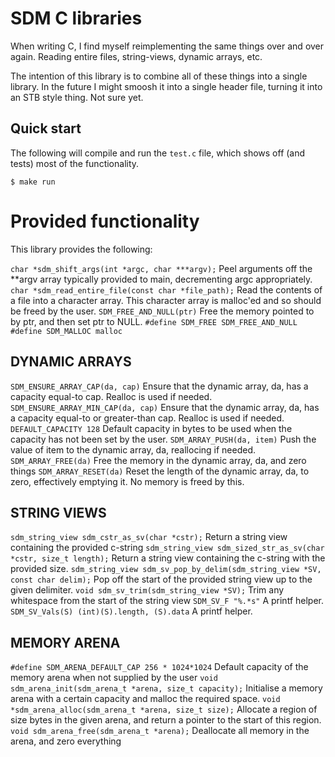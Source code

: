 # SDM C libraries

When writing C, I find myself reimplementing the same things over and over again.  Reading entire files, string-views, dynamic arrays, etc.

The intention of this library is to combine all of these things into a single library.  In the future I might smoosh it into a single header file, turning it into an STB style thing.  Not sure yet.

## Quick start

The following will compile and run the `test.c` file, which shows off (and tests) most of the functionality.

```console
$ make run
```
# Provided functionality

This library provides the following:

`char *sdm_shift_args(int *argc, char ***argv);`      Peel arguments off the **argv array typically provided to main, decrementing argc appropriately.
`char *sdm_read_entire_file(const char *file_path);`  Read the contents of a file into a character array. This character array is malloc'ed and so should be freed by the user.
`SDM_FREE_AND_NULL(ptr)`                              Free the memory pointed to by ptr, and then set ptr to NULL.
`#define SDM_FREE SDM_FREE_AND_NULL`
`#define SDM_MALLOC malloc`

## DYNAMIC ARRAYS

`SDM_ENSURE_ARRAY_CAP(da, cap)`       Ensure that the dynamic array, da, has a capacity equal-to cap. Realloc is used if needed.
`SDM_ENSURE_ARRAY_MIN_CAP(da, cap)`   Ensure that the dynamic array, da, has a capacity equal-to or greater-than cap. Realloc is used if needed.
`DEFAULT_CAPACITY 128`                Default capacity in bytes to be used when the capacity has not been set by the user.
`SDM_ARRAY_PUSH(da, item)`            Push the value of item to the dynamic array, da, reallocing if needed.
`SDM_ARRAY_FREE(da)`                  Free the memory in the dynamic array, da, and zero things
`SDM_ARRAY_RESET(da)`                 Reset the length of the dynamic array, da, to zero, effectively emptying it. No memory is freed by this.

## STRING VIEWS

`sdm_string_view sdm_cstr_as_sv(char *cstr);`                                 Return a string view containing the provided c-string
`sdm_string_view sdm_sized_str_as_sv(char *cstr, size_t length);`             Return a string view containing the c-string with the provided size.
`sdm_string_view sdm_sv_pop_by_delim(sdm_string_view *SV, const char delim);` Pop off the start of the provided string view up to the given delimiter.
`void sdm_sv_trim(sdm_string_view *SV);`                                      Trim any whitespace from the start of the string view
`SDM_SV_F "%.*s"`                                                             A printf helper.
`SDM_SV_Vals(S) (int)(S).length, (S).data`                                    A printf helper.

## MEMORY ARENA

`#define SDM_ARENA_DEFAULT_CAP 256 * 1024*1024`              Default capacity of the memory arena when not supplied by the user
`void sdm_arena_init(sdm_arena_t *arena, size_t capacity);`  Initialise a memory arena with a certain capacity and malloc the required space.
`void *sdm_arena_alloc(sdm_arena_t *arena, size_t size);`    Allocate a region of size bytes in the given arena, and return a pointer to the start of this region.
`void sdm_arena_free(sdm_arena_t *arena);`                   Deallocate all memory in the arena, and zero everything


